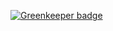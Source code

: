 
[![Greenkeeper badge](https://badges.greenkeeper.io/thefill/lecturer.svg)](https://greenkeeper.io/)
